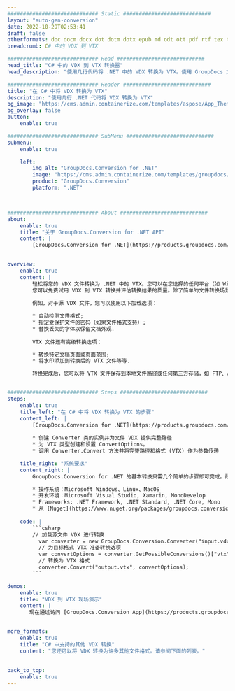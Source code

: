 ```yaml
---
############################# Static ############################
layout: "auto-gen-conversion"
date: 2022-10-29T02:53:41
draft: false
otherformats: doc docm docx dot dotm dotx epub md odt ott pdf rtf tex txt vdx vsdm vsdx vssm vssx vstm vstx vsx vtx xps
breadcrumb: C# 中的 VDX 到 VTX

############################# Head ############################
head_title: "C# 中的 VDX 到 VTX 转换器"
head_description: "使用几行代码将 .NET 中的 VDX 转换为 VTX。使用 GroupDocs 文档转换 API 转换 160 多种文件格式。"

############################# Header ############################
title: "在 C# 中将 VDX 转换为 VTX"
description: "使用几行 .NET 代码将 VDX 转换为 VTX"
bg_image: "https://cms.admin.containerize.com/templates/aspose/App_Themes/V3/images/bg/header1.png"
bg_overlay: false
button:
    enable: true

############################# SubMenu ############################
submenu:
    enable: true

    left:
        img_alt: "GroupDocs.Conversion for .NET"
        image: "https://cms.admin.containerize.com/templates/groupdocs/images/product-logos/90x90-noborder/groupdocs-conversion-net.png"
        product: "GroupDocs.Conversion"
        platform: ".NET"



############################# About ############################
about:
    enable: true
    title: "关于 GroupDocs.Conversion for .NET API"
    content: |
        [GroupDocs.Conversion for .NET](https://products.groupdocs.com/conversion/net/)可用于转换Microsoft Word、Excel、PowerPoint、PDF、Visio等格式。 GroupDocs.Conversion 是一个独立的 API，适用于需要高性能的后端和内部系统。它不依赖于任何软件，例如 Microsoft 或 Open Office。
    

overview:
    enable: true
    content: |
        轻松将您的 VDX 文件转换为 .NET 中的 VTX。您可以在您选择的任何平台（如 Windows、Linux、macOS）中仅使用几行 C# 代码行。
        您可以免费试用 VDX 到 VTX 转换并评估转换结果的质量。除了简单的文件转换场景，您还可以尝试更高级的选项来加载源 VDX 文件和保存输出 VTX 结果。 
        
        例如，对于源 VDX 文件，您可以使用以下加载选项：

        * 自动检测文件格式;
        * 指定受保护文件的密码（如果文件格式支持）;
        * 替换丢失的字体以保留文档外观.
        
        VTX 文件还有高级转换选项：

        * 转换特定文档页面或页面范围;
        * 将水印添加到转换后的 VTX 文件等等.

        转换完成后，您可以将 VTX 文件保存到本地文件路径或任何第三方存储，如 FTP、Amazon S3、Google Drive、Dropbox 等。请注意 - 将 VDX 转换为 VTX 无需安装任何额外的软件 - 如 MS Office、Open Office、Adobe Acrobat Reader 等。


############################# Steps ############################
steps:
    enable: true
    title_left: "在 C# 中将 VDX 转换为 VTX 的步骤"
    content_left: |
        [GroupDocs.Conversion for .NET](https://products.groupdocs.com/conversion/net/) 使开发人员只需几行代码即可轻松地将 VDX 文件转换为 VTX。
        
        * 创建 Converter 类的实例并为文件 VDX 提供完整路径
        * 为 VTX 类型创建和设置 ConvertOptions。
        * 调用 Converter.Convert 方法并将完整路径和格式 (VTX) 作为参数传递

    title_right: "系统要求"
    content_right: |
        GroupDocs.Conversion for .NET 的基本转换只需几个简单的步骤即可完成。所有主要平台和操作系统都支持我们的 API。在执行以下代码之前，请确保您的系统上安装了以下先决条件。

        * 操作系统：Microsoft Windows、Linux、MacOS
        * 开发环境：Microsoft Visual Studio, Xamarin, MonoDevelop
        * Frameworks: .NET Framework, .NET Standard, .NET Core, Mono
        * 从 [Nuget](https://www.nuget.org/packages/groupdocs.conversion) 获取最新的 GroupDocs.Conversion for .NET
         
    code: |
        ```csharp    
        // 加载源文件 VDX 进行转换
          var converter = new GroupDocs.Conversion.Converter("input.vdx");
          // 为目标格式 VTX 准备转换选项
          var convertOptions = converter.GetPossibleConversions()["vtx"].ConvertOptions;
          // 转换为 VTX 格式
          converter.Convert("output.vtx", convertOptions);
        ```

demos:
    enable: true
    title: "VDX 到 VTX 现场演示"
    content: |
       现在通过访问 [GroupDocs.Conversion App](https://products.groupdocs.app/conversion/family) 网站将 VDX 转换为 VTX。在线演示具有以下优点
          

more_formats:
    enable: true
    title: "C# 中支持的其他 VDX 转换"
    content: "您还可以将 VDX 转换为许多其他文件格式。请参阅下面的列表。"
       
       
back_to_top:
    enable: true
---
```

